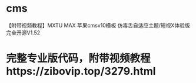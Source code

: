 # cms
【附带视频教程】MXTU MAX 苹果cmsv10模板 仿毒舌自适应主题/短视X体验版完全开源V1.52
# 完整专业版代码，附带视频教程https://zibovip.top/3279.html
